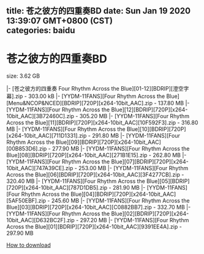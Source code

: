 
title: 苍之彼方的四重奏BD
date: Sun Jan 19 2020 13:39:07 GMT+0800 (CST)    
categories: baidu
---

# 苍之彼方的四重奏BD
size: 3.62 GB
 
 
|- [苍之彼方的四重奏 Four Rhythm Across the Blue][01-12][BDRIP][澄空字幕].zip - 303.00 kB
|- [YYDM-11FANS][Four Rhythm Across the Blue][Menu&NCOP&NCED][BDRIP][720P][x264-10bit_AAC].zip - 137.80 MB
|- [YYDM-11FANS][Four Rhythm Across the Blue][12][BDRIP][720P][x264-10bit_AAC][3B72460C].zip - 305.20 MB
|- [YYDM-11FANS][Four Rhythm Across the Blue][11][BDRIP][720P][x264-10bit_AAC][10F592F3].zip - 316.80 MB
|- [YYDM-11FANS][Four Rhythm Across the Blue][10][BDRIP][720P][x264-10bit_AAC][711D1331].zip - 291.80 MB
|- [YYDM-11FANS][Four Rhythm Across the Blue][09][BDRIP][720P][x264-10bit_AAC][00B853D6].zip - 277.90 MB
|- [YYDM-11FANS][Four Rhythm Across the Blue][08][BDRIP][720P][x264-10bit_AAC][271B1E15].zip - 262.80 MB
|- [YYDM-11FANS][Four Rhythm Across the Blue][07][BDRIP][720P][x264-10bit_AAC][747A39CE].zip - 253.00 MB
|- [YYDM-11FANS][Four Rhythm Across the Blue][06][BDRIP][720P][x264-10bit_AAC][3F4277CB].zip - 320.40 MB
|- [YYDM-11FANS][Four Rhythm Across the Blue][05][BDRIP][720P][x264-10bit_AAC][787D1DB5].zip - 281.90 MB
|- [YYDM-11FANS][Four Rhythm Across the Blue][04][BDRIP][720P][x264-10bit_AAC][5AF50EBF].zip - 245.60 MB
|- [YYDM-11FANS][Four Rhythm Across the Blue][03][BDRIP][720P][x264-10bit_AAC][C0882BB7].zip - 332.70 MB
|- [YYDM-11FANS][Four Rhythm Across the Blue][02][BDRIP][720P][x264-10bit_AAC][D632BC2F].zip - 297.20 MB
|- [YYDM-11FANS][Four Rhythm Across the Blue][01][BDRIP][720P][x264-10bit_AAC][9391EE4A].zip - 297.90 MB

[How to download](https://bpcam.bemobtrk.com/go/2ceec3aa-1ca2-46d6-b9ff-aaa5c184517c?jno=2571)